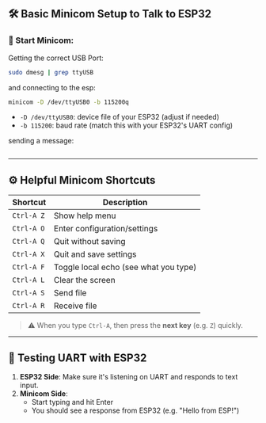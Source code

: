 ## 🛠️ Basic Minicom Setup to Talk to ESP32

### 🚀 Start Minicom:

Getting the correct USB Port:

```bash
sudo dmesg | grep ttyUSB
```

and connecting to the esp:

```bash
minicom -D /dev/ttyUSB0 -b 115200q
```

- `-D /dev/ttyUSB0`: device file of your ESP32 (adjust if needed)
- `-b 115200`: baud rate (match this with your ESP32's UART config)

sending a message:

```bash

```

---

## ⚙️ Helpful Minicom Shortcuts

| Shortcut            | Description                       |
|---------------------|-----------------------------------|
| `Ctrl-A Z`          | Show help menu                    |
| `Ctrl-A O`          | Enter configuration/settings      |
| `Ctrl-A Q`          | Quit without saving               |
| `Ctrl-A X`          | Quit and save settings            |
| `Ctrl-A F`          | Toggle local echo (see what you type) |
| `Ctrl-A L`          | Clear the screen                  |
| `Ctrl-A S`          | Send file                         |
| `Ctrl-A R`          | Receive file                      |

> ⚠️ When you type `Ctrl-A`, then press the **next key** (e.g. `Z`) quickly.

---

## 🧪 Testing UART with ESP32

1. **ESP32 Side**: Make sure it's listening on UART and responds to text input.
2. **Minicom Side**:
   - Start typing and hit Enter
   - You should see a response from ESP32 (e.g. "Hello from ESP!")
